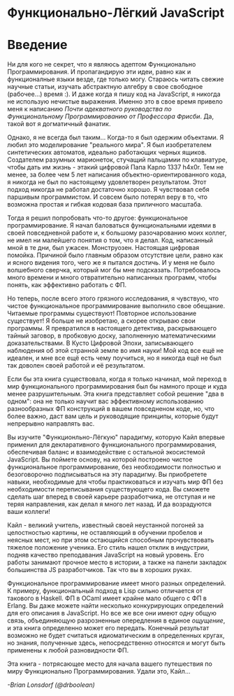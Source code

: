 # Функционально-Лёгкий JavaScript
# Введение

Ни для кого не секрет, что я являюсь адептом Функционально Программирования. И пропагандирую эти идеи, равно как и функционалные языки везде, где только могу. Стараюсь читать свежие научные статьи, изучать абстрактную алгебру в свое свободное (рабочее…) время :). И даже когда я пишу код на JavaScript, я никогда не использую нечистые выражения. Именно это в свое время привело меня к написанию *Почти адекватного руководства по Функциональному Программированию от Профессора Фрисби*. Да, такой вот я догматичный фанатик.

Однако, я не всегда был таким… Когда-то я был одержим объектами. Я любил это моделирование "реального мира". Я был изобретателем синтетических автоматов, идеально работающих черных ящиков. Создателем разумных марионеток, стучащий пальцамии по клавиатуре, чтобы дать им жизнь - этакий цифровой Папа Карло 1337 h4x0r. Тем не менее, за более чем 5 лет написания объектно-ориентированного кода, я никогда не был по настоящему удовлетворен результатом. Этот подход никогда не работал достаточно хорошо. Я чувствовал себя паршивым программистом. И совсем было потерял веру в то, что возможна простая и гибкая кодовая база приличного масштаба.

Тогда я решил попробовать что-то другое: функциональное программирование. Я начал баловаться функциональными идеями в своей повседневной работе и, к большому разочарованию моих коллег, не имел ни малейшего понятия о том, что я делал. Код, написанный мной в те дни, был ужасен. Монструозен. Настоящая цифровая помойка. Причиной было главным образом отсутствие цели, равно как и ясного видения того, чего же я пытался достичь. И у меня не было волшебного сверчка, который мог бы мне подсказать. Потребовалось много времени и много отвратительно написанных программ, чтобы понять, как эффективно работать с ФП.

Но теперь, после всего этого грязного исследования, я чувствую, что чистое функциональное программирование выполнило свое обещание. Читаемые программы существуют! Повторное использование существует! Я больше не изобретаю, а скорее открываю свои программы. Я превратился в настоящего детектива, раскрывающего тайный заговор, в пробковую доску, заполненную математическими доказательствами. В Кусто Цифровой Эпохи, записывающего наблюдения об этой странной земле во имя науки! Мой код все ещё не идеален, и мне все ещё есть чему поучиться, но я никогда ещё не был так доволен своей работой и её результатом.

Если бы эта книга существовала, когда я только начинал, мой переход в мир функционального программирования был бы намного проще и куда менее разрушительным. Эта книга представляет собой решение "два в одном": она не только научит вас эффективному использованию разнообразных ФП конструкций в вашем повседненом коде, но, что более важно, даст вам цель и руководящие принципы, которые будут непрерывно направлять вас.

Вы изучите "Функционльно-Лёгкую" парадигму, которую Кайл впервые применил для декларативного функционального программирования, обеспечивая баланс и взаимодействие с остальной экосистемой JavaScript. Вы поймете основу, на которой построено чистое функциональное программирование, без необходимости полностью и безоговорочно подписываться на эту парадигму. Вы приобретете навыки, необходимые для чтобы практиковаться и изучать мир ФП без необходимости переписывания существующего кода. Вы сможете сделать шаг вперед в своей карьере разработчика, не отступая и не теряя направления, как делал я много лет назад. И да возрадуются ваши коллеги!

Кайл - великий учитель, известный своей неустанной погоней за целостностью картины, не оставляющий в обучении пробелов и неясных мест, но при этом остающийся способным прочувствовать тяжелое положение ученика. Его стиль нашел отклик в индустрии, подняв качество преподавания JavaScript на новый уровень. Его работы занимают прочное место в истории, а также на панели закладок большинства JS разработчиков. Так что вы в хороших руках.

Функциональное программирование имеет много разных определений. К примеру, функциональный подход в Lisp сильно отличается от такового в Haskell. ФП в OCaml имеет крайне мало общего с ФП в Erlang. Вы даже можете найти несколько конкурирующих определений для его описания в JavaScript. Но все же все они имеют одну общую связь, объединяющую разрозненные опередления в единое *ощущение*, и эта книга определенно может его передать. Конечный результат возможно не будет считаться идиоматическим в определенных кругах, но знания, полученные здесь, непосредственно относятся и могут быть применены к любой разновидности ФП.

Эта книга - потрясающее место для начала вашего путешествия по миру Функционально Программирования. Удали это, Кайл...

*-Brian Lonsdorf (@drboolean)*
